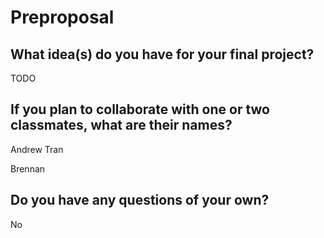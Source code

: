 # Preproposal

## What idea(s) do you have for your final project?

TODO

## If you plan to collaborate with one or two classmates, what are their names?

Andrew Tran

Brennan

## Do you have any questions of your own?

No
